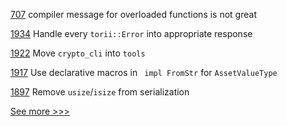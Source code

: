 
[707](https://github.com/hyperledger-labs/solang/issues/707) compiler message for overloaded functions is not great

[1934](https://github.com/hyperledger/iroha/issues/1934) Handle every `torii::Error` into appropriate response

[1922](https://github.com/hyperledger/iroha/issues/1922) Move `crypto_cli` into `tools`

[1917](https://github.com/hyperledger/iroha/issues/1917) Use declarative macros in  ` impl FromStr` for `AssetValueType` 

[1897](https://github.com/hyperledger/iroha/issues/1897) Remove `usize`/`isize` from serialization


[See more >>>](https://start-here.hyperledger.org/issues)
